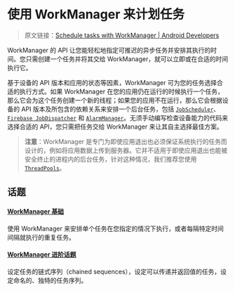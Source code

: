 # 使用 WorkManager 来计划任务
> 原文链接：[Schedule tasks with WorkManager  |  Android Developers](https://developer.android.google.cn/topic/libraries/architecture/workmanager/)

WorkManager 的 API 让您能轻松地指定可推迟的异步任务并安排其执行的时间。您只需创建一个任务并将其交给 WorkManager，就可以立即或在合适的时间执行它。

基于设备的 API 版本和应用的状态等因素，WorkManager 可为您的任务选择合适的执行方式。如果 WorkManager 在您的应用仍在运行的时候执行一个任务，那么它会为这个任务创建一个新的线程；如果您的应用不在运行，那么它会根据设备的 API 版本及所包含的依赖关系来安排一个后台任务，包括 [`JobScheduler`](https://developer.android.google.cn/reference/android/app/job/JobScheduler.html)、[`Firebase JobDispatcher`](https://github.com/firebase/firebase-jobdispatcher-android#user-content-firebase-jobdispatcher-) 和 [`AlarmManager`](https://developer.android.google.cn/reference/android/app/AlarmManager.html)。无须手动编写检查设备能力的代码来选择合适的 API，您只需把任务交给 WorkManager 来让其自主选择最佳方案。

> **注意**：WorkManager 是专门为即使应用退出也必须保证系统执行的任务而设计的，例如将应用数据上传到服务器。它并不适用于即使应用退出也能被安全终止的进程内的后台任务，针对这种情况，我们推荐您使用 [`ThreadPools`](https://developer.android.google.cn/training/multiple-threads/create-threadpool#ThreadPool)。

## 话题

#### [WorkManager 基础](https://github.com/Android-Jetpack-Chinese-Translation/android-jetpack-chinese-translation/blob/master/DOCS/B_Guides/3_Core_topics/3_2_Architecture_Components/3_2_10_WorkManager/3_2_10_2_Basics.md)

使用 WorkManager 来安排单个任务在您指定的情况下执行，或者每隔特定时间间隔就执行的重复任务。

#### [WorkManager 进阶话题](https://github.com/Android-Jetpack-Chinese-Translation/android-jetpack-chinese-translation/blob/master/DOCS/B_Guides/3_Core_topics/3_2_Architecture_Components/3_2_10_WorkManager/3_2_10_3_Advanced.md)

设定任务的链式序列（chained sequences），设定可以传递并返回值的任务，设定命名的、独特的任务序列。


